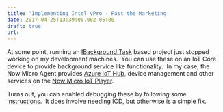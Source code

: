 ```yaml
---
title: 'Implementing Intel vPro - Past the Marketing'
date: 2017-04-25T13:39:00.002-05:00
draft: true
url: 
---
```


  
At some point, running an [IBackground Task](https://developer.microsoft.com/en-us/windows/iot/docs/backgroundapplications) based project just stopped working on my development machines.  You can use these on an IoT Core device to provide background service like functionality.  In my case, the Now Micro Agent provides [Azure IoT Hub](https://docs.microsoft.com/en-us/azure/iot-hub/), device management and other services on the [Now Micro IoT Player](http://www.nowmicro.com/Embedded/MP/IoTPlayer).  
  
Turns out, you can enabled debugging these by following some [instructions](https://developer.microsoft.com/en-us/windows/iot/docs/embeddedmode).  It does involve needing ICD, but otherwise is a simple fix.